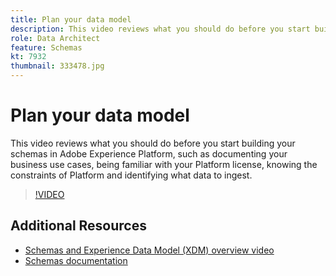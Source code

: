 ```yaml
---
title: Plan your data model
description: This video reviews what you should do before you start building your schemas in Adobe Experience Platform, such as documenting your business use cases, being familiar with your Platform license, knowing the constraints of Platform and identifying what data to ingest.
role: Data Architect
feature: Schemas
kt: 7932
thumbnail: 333478.jpg
---
```

# Plan your data model

This video reviews what you should do before you start building your schemas in Adobe Experience Platform, such as documenting your business use cases, being familiar with your Platform license, knowing the constraints of Platform and identifying what data to ingest.

>[!VIDEO](https://video.tv.adobe.com/v/333478?quality=12&learn=on)

## Additional Resources

* [Schemas and Experience Data Model (XDM) overview video](understanding-the-xdm-system-and-experience-data-model.md)
* [Schemas documentation](https://experienceleague.adobe.com/docs/experience-platform/xdm/home.html)
